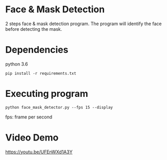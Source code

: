 
Face & Mask Detection
========================
2 steps face & mask detection program. The program will identify the face before detecting the mask.


Dependencies
========================
python 3.6

```
pip install -r requirements.txt
```

Executing program
========================
```
python face_mask_detector.py --fps 15 --display
```

fps: frame per second

Video Demo
========================
https://youtu.be/UFEnWXd1A3Y
